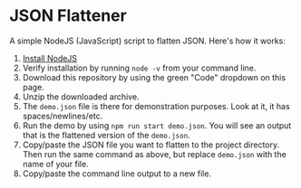 # JSON Flattener

A simple NodeJS (JavaScript) script to flatten JSON. Here's how it works:

1. [Install NodeJS](https://nodejs.org/en/)
2. Verify installation by running `node -v` from your command line.
3. Download this repository by using the green "Code" dropdown on this page.
4. Unzip the downloaded archive.
5. The `demo.json` file is there for demonstration purposes. Look at it, it has spaces/newlines/etc.
6. Run the demo by using `npm run start demo.json`. You will see an output that is the flattened version of the `demo.json`.
7. Copy/paste the JSON file you want to flatten to the project directory. Then run the same command as above, but replace `demo.json` with the name of your file.
8. Copy/paste the command line output to a new file.